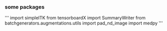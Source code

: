 ### some packages
'''
import simpleITK
from tensorboardX import SummaryWriter
from batchgenerators.augmentations.utils import pad_nd_image
import medpy
'''
